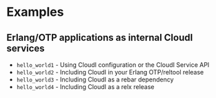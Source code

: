# Examples

## Erlang/OTP applications as internal CloudI services

* `hello_world1` - Using CloudI configuration or the CloudI Service API
* `hello_world2` - Including CloudI in your Erlang OTP/reltool release
* `hello_world3` - Including CloudI as a rebar dependency
* `hello_world4` - Including CloudI as a relx release

